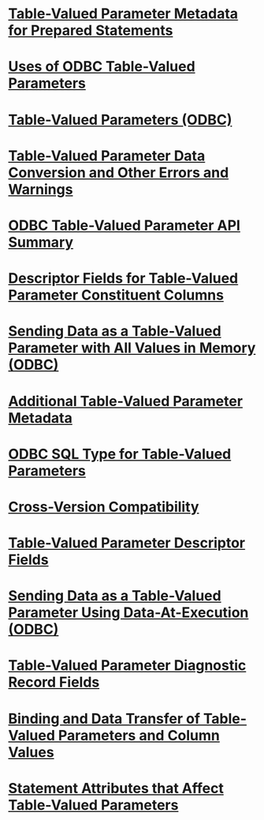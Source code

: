 # [Table-Valued Parameter Metadata for Prepared Statements](table-valued-parameter-metadata-for-prepared-statements.md)
# [Uses of ODBC Table-Valued Parameters](uses-of-odbc-table-valued-parameters.md)
# [Table-Valued Parameters (ODBC)](table-valued-parameters-odbc.md)
# [Table-Valued Parameter Data Conversion and Other Errors and Warnings](table-valued-parameter-data-conversion-and-other-errors-and-warnings.md)
# [ODBC Table-Valued Parameter API Summary](odbc-table-valued-parameter-api-summary.md)
# [Descriptor Fields for Table-Valued Parameter Constituent Columns](descriptor-fields-for-table-valued-parameter-constituent-columns.md)
# [Sending Data as a Table-Valued Parameter with All Values in Memory (ODBC)](sending-data-as-a-table-valued-parameter-with-all-values-in-memory-odbc.md)
# [Additional Table-Valued Parameter Metadata](additional-table-valued-parameter-metadata.md)
# [ODBC SQL Type for Table-Valued Parameters](odbc-sql-type-for-table-valued-parameters.md)
# [Cross-Version Compatibility](cross-version-compatibility.md)
# [Table-Valued Parameter Descriptor Fields](table-valued-parameter-descriptor-fields.md)
# [Sending Data as a Table-Valued Parameter Using Data-At-Execution (ODBC)](sending-data-as-a-table-valued-parameter-using-data-at-execution-odbc.md)
# [Table-Valued Parameter Diagnostic Record Fields](table-valued-parameter-diagnostic-record-fields.md)
# [Binding and Data Transfer of Table-Valued Parameters and Column Values](binding-and-data-transfer-of-table-valued-parameters-and-column-values.md)
# [Statement Attributes that Affect Table-Valued Parameters](statement-attributes-that-affect-table-valued-parameters.md)
